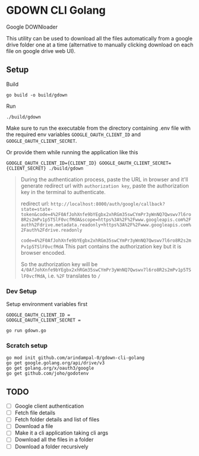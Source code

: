 # GDOWN CLI Golang

Google DOWNloader

This utility can be used to download all the files automatically from a google drive folder one at a time (alternative to manually clicking download on each file on google drive web UI).

## Setup

Build
```shell
go build -o build/gdown
```

Run
```shell
./build/gdown
```
Make sure to run the executable from the directory containing .env file with the required env variables `GOOGLE_OAUTH_CLIENT_ID` and `GOOGLE_OAUTH_CLIENT_SECRET`. 

Or provide them while running the application like this
```shell
GOOGLE_OAUTH_CLIENT_ID={CLIENT_ID} GOOGLE_OAUTH_CLIENT_SECRET={CLIENT_SECRET} ./build/gdown
```

> During the authentication process, paste the URL in browser and it'll generate redirect url with `authorization key`, paste the authorization key in the terminal to authenticate.
>
> redirect url: `http://localhost:8000/auth/google/callback?state=state-token&code=4%2F0AfJohXnfe9bYEgbx2xhRGm35swCYmPr3yWnNQ7Qwswv7l6ro8R2s2mPv1p5TSlF0vcfMdA&scope=https%3A%2F%2Fwww.googleapis.com%2Fauth%2Fdrive.metadata.readonly+https%3A%2F%2Fwww.googleapis.com%2Fauth%2Fdrive.readonly`
> 
> `code=4%2F0AfJohXnfe9bYEgbx2xhRGm35swCYmPr3yWnNQ7Qwswv7l6ro8R2s2mPv1p5TSlF0vcfMdA` This part contains the authorization key but it is browser encoded.
> 
> So the authorization key will be `4/0AfJohXnfe9bYEgbx2xhRGm35swCYmPr3yWnNQ7Qwswv7l6ro8R2s2mPv1p5TSlF0vcfMdA`, i.e. `%2F` translates to `/`

### Dev Setup

Setup environment variables first
```.env
GOOGLE_OAUTH_CLIENT_ID = 
GOOGLE_OAUTH_CLIENT_SECRET = 
```

```shell
go run gdown.go
```

### Scratch setup

```shell
go mod init github.com/arindampal-0/gdown-cli-golang
go get google.golang.org/api/drive/v3
go get golang.org/x/oauth3/google
go get github.com/joho/godotenv
```

## TODO

- [ ] Google client authentication
- [ ] Fetch file details
- [ ] Fetch folder details and list of files
- [ ] Download a file
- [ ] Make it a cli application taking cli args
- [ ] Download all the files in a folder
- [ ] Download a folder recursively
